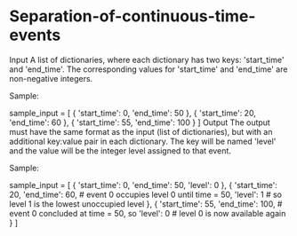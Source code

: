 # Separation-of-continuous-time-events
Input
A list of dictionaries, where each dictionary has two keys: 'start_time' and 'end_time'. The corresponding values for 'start_time' and 'end_time' are non-negative integers.

Sample:

sample_input = [
    {
        'start_time': 0,
        'end_time': 50
    }, 
    {
        'start_time': 20,
        'end_time': 60
    }, 
    {
        'start_time': 55,
        'end_time': 100
    }
]
Output
The output must have the same format as the input (list of dictionaries), but with an additional key:value pair in each dictionary.
The key will be named 'level' and the value will be the integer level assigned to that event.

Sample:

sample_input = [
    {
        'start_time': 0,
        'end_time': 50,
        'level': 0
    }, 
    {
        'start_time': 20,
        'end_time': 60,        # event 0 occupies level 0 until time = 50,
        'level': 1             # so level 1 is the lowest unoccupied level
    }, 
    {
        'start_time': 55,
        'end_time': 100,       # event 0 concluded at time = 50, so
        'level': 0             # level 0 is now available again
    }
]

